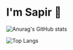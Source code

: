 # I'm Sapir 👋

![Anurag's GitHub stats](https://github-readme-stats.vercel.app/api?username=SapirDahan&show_icons=true&theme=rose_pine)

![Top Langs](https://github-readme-stats.vercel.app/api/top-langs/?username=SapirDahan&layout=compact&theme=rose_pine)
